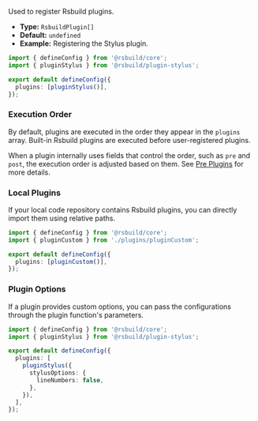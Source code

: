 Used to register Rsbuild plugins.

- **Type:** `RsbuildPlugin[]`
- **Default:** `undefined`
- **Example:** Registering the Stylus plugin.

```ts title="rsbuild.config.ts"
import { defineConfig } from '@rsbuild/core';
import { pluginStylus } from '@rsbuild/plugin-stylus';

export default defineConfig({
  plugins: [pluginStylus()],
});
```

### Execution Order

By default, plugins are executed in the order they appear in the `plugins` array. Built-in Rsbuild plugins are executed before user-registered plugins.

When a plugin internally uses fields that control the order, such as `pre` and `post`, the execution order is adjusted based on them. See [Pre Plugins](/plugins/dev/core#pre-pluginss) for more details.

### Local Plugins

If your local code repository contains Rsbuild plugins, you can directly import them using relative paths.

```ts title="rsbuild.config.ts"
import { defineConfig } from '@rsbuild/core';
import { pluginCustom } from './plugins/pluginCustom';

export default defineConfig({
  plugins: [pluginCustom()],
});
```

### Plugin Options

If a plugin provides custom options, you can pass the configurations through the plugin function's parameters.

```ts title="rsbuild.config.ts"
import { defineConfig } from '@rsbuild/core';
import { pluginStylus } from '@rsbuild/plugin-stylus';

export default defineConfig({
  plugins: [
    pluginStylus({
      stylusOptions: {
        lineNumbers: false,
      },
    }),
  ],
});
```
